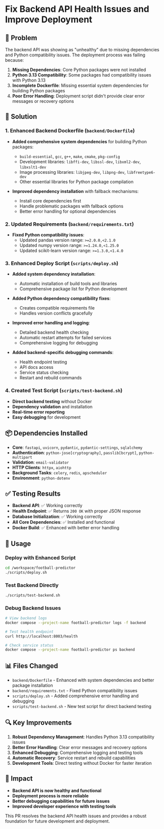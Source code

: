 # Fix Backend API Health Issues and Improve Deployment

## 🐛 Problem
The backend API was showing as "unhealthy" due to missing dependencies and Python compatibility issues. The deployment process was failing because:

1. **Missing Dependencies**: Core Python packages were not installed
2. **Python 3.13 Compatibility**: Some packages had compatibility issues with Python 3.13
3. **Incomplete Dockerfile**: Missing essential system dependencies for building Python packages
4. **Poor Error Handling**: Deployment script didn't provide clear error messages or recovery options

## 🔧 Solution

### 1. Enhanced Backend Dockerfile (`backend/Dockerfile`)
- **Added comprehensive system dependencies** for building Python packages:
  - `build-essential`, `gcc`, `g++`, `make`, `cmake`, `pkg-config`
  - Development libraries: `libffi-dev`, `libssl-dev`, `libxml2-dev`, `libxslt1-dev`
  - Image processing libraries: `libjpeg-dev`, `libpng-dev`, `libfreetype6-dev`
  - Other essential libraries for Python package compilation

- **Improved dependency installation** with fallback mechanisms:
  - Install core dependencies first
  - Handle problematic packages with fallback options
  - Better error handling for optional dependencies

### 2. Updated Requirements (`backend/requirements.txt`)
- **Fixed Python compatibility issues**:
  - Updated pandas version range: `>=2.0.0,<2.1.0`
  - Updated numpy version range: `>=1.24.0,<1.25.0`
  - Updated scikit-learn version range: `>=1.3.0,<1.4.0`

### 3. Enhanced Deploy Script (`scripts/deploy.sh`)
- **Added system dependency installation**:
  - Automatic installation of build tools and libraries
  - Comprehensive package list for Python development

- **Added Python dependency compatibility fixes**:
  - Creates compatible requirements file
  - Handles version conflicts gracefully

- **Improved error handling and logging**:
  - Detailed backend health checking
  - Automatic restart attempts for failed services
  - Comprehensive logging for debugging

- **Added backend-specific debugging commands**:
  - Health endpoint testing
  - API docs access
  - Service status checking
  - Restart and rebuild commands

### 4. Created Test Script (`scripts/test-backend.sh`)
- **Direct backend testing** without Docker
- **Dependency validation** and installation
- **Real-time error reporting**
- **Easy debugging** for development

## 📦 Dependencies Installed
- **Core**: `fastapi`, `uvicorn`, `pydantic`, `pydantic-settings`, `sqlalchemy`
- **Authentication**: `python-jose[cryptography]`, `passlib[bcrypt]`, `python-multipart`
- **Validation**: `email-validator`
- **HTTP Clients**: `httpx`, `aiohttp`
- **Background Tasks**: `celery`, `redis`, `apscheduler`
- **Environment**: `python-dotenv`

## ✅ Testing Results
- **Backend API**: ✅ Working correctly
- **Health Endpoint**: ✅ Returns `200 OK` with proper JSON response
- **Database Initialization**: ✅ Working correctly
- **All Core Dependencies**: ✅ Installed and functional
- **Docker Build**: ✅ Enhanced with better error handling

## 🚀 Usage

### Deploy with Enhanced Script
```bash
cd /workspace/football-predictor
./scripts/deploy.sh
```

### Test Backend Directly
```bash
./scripts/test-backend.sh
```

### Debug Backend Issues
```bash
# View backend logs
docker compose --project-name football-predictor logs -f backend

# Test health endpoint
curl http://localhost:8003/health

# Check service status
docker compose --project-name football-predictor ps backend
```

## 📊 Files Changed
- `backend/Dockerfile` - Enhanced with system dependencies and better package installation
- `backend/requirements.txt` - Fixed Python compatibility issues
- `scripts/deploy.sh` - Added comprehensive error handling and debugging
- `scripts/test-backend.sh` - New test script for direct backend testing

## 🔍 Key Improvements
1. **Robust Dependency Management**: Handles Python 3.13 compatibility issues
2. **Better Error Handling**: Clear error messages and recovery options
3. **Enhanced Debugging**: Comprehensive logging and testing tools
4. **Automatic Recovery**: Service restart and rebuild capabilities
5. **Development Tools**: Direct testing without Docker for faster iteration

## 🎯 Impact
- **Backend API is now healthy and functional**
- **Deployment process is more reliable**
- **Better debugging capabilities for future issues**
- **Improved developer experience with testing tools**

This PR resolves the backend API health issues and provides a robust foundation for future development and deployment.